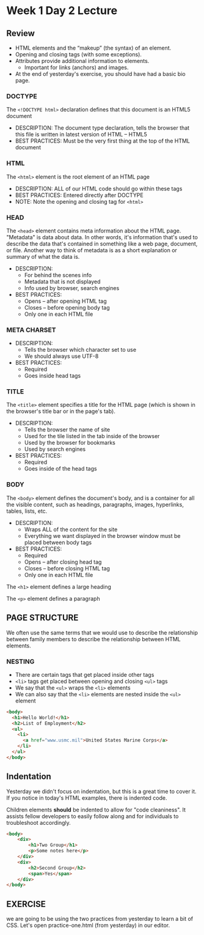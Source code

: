 # Week 1 Day 2 Lecture

## Review

- HTML elements and the “makeup” (the syntax) of an element.
- Opening and closing tags (with some exceptions).
- Attributes provide additional information to elements.
    - Important for links (anchors) and images.
- At the end of yesterday's exercise, you should have had a basic bio page.

### DOCTYPE
The `<!DOCTYPE html>` declaration defines that this document is an HTML5 document

- DESCRIPTION: The document type declaration, tells the browser that this file is written in latest version of HTML – HTML5
- BEST PRACTICES: Must be the very first thing at the top of the HTML document

### HTML
The `<html>` element is the root element of an HTML page

- DESCRIPTION: ALL of our HTML code should go within these tags
- BEST PRACTICES: Entered directly after DOCTYPE
- NOTE: Note the opening and closing tag for `<html>`

### HEAD
The `<head>` element contains meta information about the HTML page.  "Metadata" is data about data. In other words, it's information that's used to describe the data that's contained in something like a web page, document, or file. Another way to think of metadata is as a short explanation or summary of what the data is.

- DESCRIPTION: 
  - For behind the scenes info
  - Metadata that is not displayed
  - Info used by browser, search engines
- BEST PRACTICES: 
    - Opens – after opening HTML tag
    - Closes – before opening body tag
    - Only one in each HTML file

### META CHARSET
- DESCRIPTION: 
    - Tells the browser which character set to use
    - We should always use UTF-8
- BEST PRACTICES: 
    - Required
    - Goes inside head tags


### TITLE
The `<title>` element specifies a title for the HTML page (which is shown in the browser's title bar or in the page's tab).

- DESCRIPTION: 
    - Tells the browser the name of site
    - Used for the tile listed in the tab inside of the browser
    - Used by the browser for bookmarks
    - Used by search engines
- BEST PRACTICES: 
    - Required
    - Goes inside of the head tags


### BODY
The `<body>` element defines the document's body, and is a container for all the visible content, such as headings, paragraphs, images, hyperlinks, tables, lists, etc.

- DESCRIPTION: 
  - Wraps ALL of the content for the site
  - Everything we want displayed in the browser window must be placed between body tags
- BEST PRACTICES: 
  - Required
  - Opens – after closing head tag
  - Closes – before closing HTML tag
  - Only one in each HTML file

The `<h1>` element defines a large heading

The `<p>` element defines a paragraph

## PAGE STRUCTURE

We often use the same terms that we would use to describe the relationship between family members to describe the relationship between HTML elements.

### NESTING

- There are certain tags that get placed inside other tags
- `<li>` tags get placed between opening and closing `<ul>` tags
- We say that the `<ul>` wraps the `<li>` elements
- We can also say that the `<li>` elements are nested inside the `<ul>` element

```html
<body>
  <h1>Hello World!</h1>
  <h2>List of Employment</h2>
  <ul>
    <li>
      <a href="www.usmc.mil">United States Marine Corps</a>
    </li>
  </ul>
</body>

```
## Indentation

Yesterday we didn't focus on indentation, but this is a great time to cover it. If you notice in today's HTML examples, there is indented code. 

Children elements **should** be indented to allow for "code cleaniness". It assists fellow developers to easily follow along and for individuals to troubleshoot accordingly.


```html
<body>
    <div>
        <h1>Two Group</h1>
        <p>Some notes here</p>
    </div>
    <div>
        <h2>Second Group</h2>
        <span>Yes</span>
    </div>
</body>
```

## EXERCISE
 
we are going to be using the two practices from yesterday to learn a bit of CSS. Let's open practice-one.html (from yesterday) in our editor.


